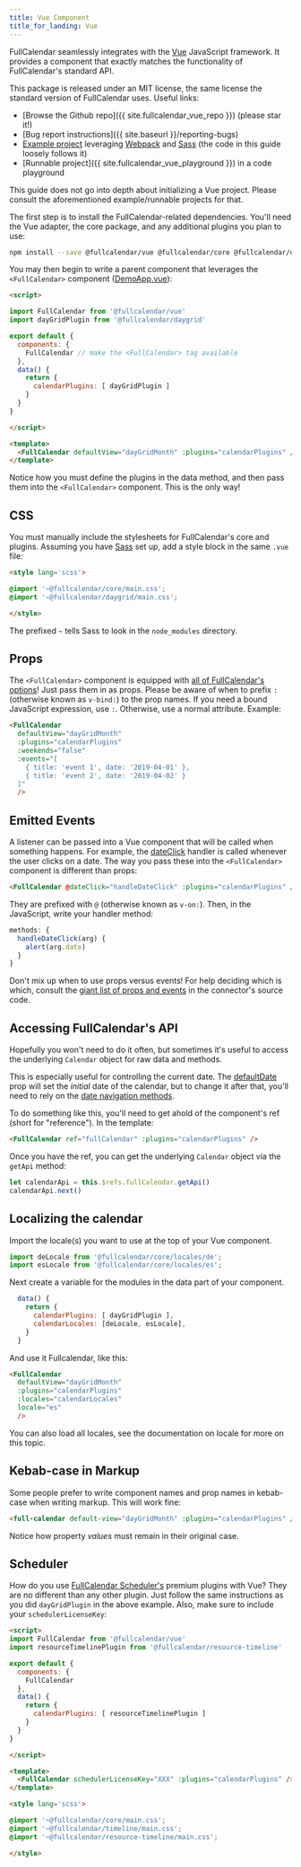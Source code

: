 ```yaml
---
title: Vue Component
title_for_landing: Vue
---
```


FullCalendar seamlessly integrates with the [Vue] JavaScript framework. It provides a component that exactly matches the functionality of FullCalendar's standard API.

This package is released under an MIT license, the same license the standard version of FullCalendar uses. Useful links:

- [Browse the Github repo]({{ site.fullcalendar_vue_repo }}) (please star it!)
- [Bug report instructions]({{ site.baseurl }}/reporting-bugs)
- [Example project][example project] leveraging [Webpack] and [Sass] (the code in this guide loosely follows it)
- [Runnable project]({{ site.fullcalendar_vue_playground }}) in a code playground

This guide does not go into depth about initializing a Vue project. Please consult the aforementioned example/runnable projects for that.

The first step is to install the FullCalendar-related dependencies. You'll need the Vue adapter, the core package, and any additional plugins you plan to use:

```bash
npm install --save @fullcalendar/vue @fullcalendar/core @fullcalendar/daygrid
```

You may then begin to write a parent component that leverages the `<FullCalendar>` component ([DemoApp.vue]):

```html
<script>

import FullCalendar from '@fullcalendar/vue'
import dayGridPlugin from '@fullcalendar/daygrid'

export default {
  components: {
    FullCalendar // make the <FullCalendar> tag available
  },
  data() {
    return {
      calendarPlugins: [ dayGridPlugin ]
    }
  }
}

</script>

<template>
  <FullCalendar defaultView="dayGridMonth" :plugins="calendarPlugins" />
</template>
```

Notice how you must define the plugins in the data method, and then pass them into the `<FullCalendar>` component. This is the only way!


## CSS

You must manually include the stylesheets for FullCalendar's core and plugins. Assuming you have [Sass] set up, add a style block in the same `.vue` file:

```html
<style lang='scss'>

@import '~@fullcalendar/core/main.css';
@import '~@fullcalendar/daygrid/main.css';

</style>
```

The prefixed `~` tells Sass to look in the `node_modules` directory.


## Props

The `<FullCalendar>` component is equipped with [all of FullCalendar's options][docs toc]! Just pass them in as props. Please be aware of when to prefix `:` (otherwise known as `v-bind:`) to the prop names. If you need a bound JavaScript expression, use `:`. Otherwise, use a normal attribute. Example:

```html
<FullCalendar
  defaultView="dayGridMonth"
  :plugins="calendarPlugins"
  :weekends="false"
  :events="[
    { title: 'event 1', date: '2019-04-01' },
    { title: 'event 2', date: '2019-04-02' }
  ]"
  />
```


## Emitted Events

A listener can be passed into a Vue component that will be called when something happens. For example, the [dateClick](dateClick) handler is called whenever the user clicks on a date. The way you pass these into the `<FullCalendar>` component is different than props:

```html
<FullCalendar @dateClick="handleDateClick" :plugins="calendarPlugins" />
```

They are prefixed with `@` (otherwise known as `v-on:`). Then, in the JavaScript, write your handler method:

```js
methods: {
  handleDateClick(arg) {
    alert(arg.date)
  }
}
```

Don't mix up when to use props versus events! For help deciding which is which, consult the [giant list of props and events][component options] in the connector's source code.


## Accessing FullCalendar's API

Hopefully you won't need to do it often, but sometimes it's useful to access the underlying `Calendar` object for raw data and methods.

This is especially useful for controlling the current date. The [defaultDate](defaultDate) prop will set the *initial* date of the calendar, but to change it after that, you'll need to rely on the [date navigation methods](date-navigation).

To do something like this, you'll need to get ahold of the component's ref (short for "reference"). In the template:

```html
<FullCalendar ref="fullCalendar" :plugins="calendarPlugins" />
```

Once you have the ref, you can get the underlying `Calendar` object via the `getApi` method:

```js
let calendarApi = this.$refs.fullCalendar.getApi()
calendarApi.next()
```


## Localizing the calendar

Import the locale(s) you want to use at the top of your Vue component.

```js
import deLocale from '@fullcalendar/core/locales/de';
import esLocale from '@fullcalendar/core/locales/es';
```

Next create a variable for the modules in the data part of your component.

```js
  data() {
    return {
      calendarPlugins: [ dayGridPlugin ],
      calendarLocales: [deLocale, esLocale],
    }
  }
```

And use it Fullcalendar, like this:

```html
<FullCalendar
  defaultView="dayGridMonth"
  :plugins="calendarPlugins"
  :locales="calendarLocales"
  locale="es"
  />
```

You can also load all locales, see the documentation on locale for more on this topic.


## Kebab-case in Markup

Some people prefer to write component names and prop names in kebab-case when writing markup. This will work fine:

```html
<full-calendar default-view="dayGridMonth" :plugins="calendarPlugins" />
```

Notice how property *values* must remain in their original case.


## Scheduler

How do you use [FullCalendar Scheduler's](premium) premium plugins with Vue? They are no different than any other plugin. Just follow the same instructions as you did `dayGridPlugin` in the above example. Also, make sure to include your `schedulerLicenseKey`:

```html
<script>
import FullCalendar from '@fullcalendar/vue'
import resourceTimelinePlugin from '@fullcalendar/resource-timeline'

export default {
  components: {
    FullCalendar
  },
  data() {
    return {
      calendarPlugins: [ resourceTimelinePlugin ]
    }
  }
}

</script>

<template>
  <FullCalendar schedulerLicenseKey="XXX" :plugins="calendarPlugins" />
</template>

<style lang='scss'>

@import '~@fullcalendar/core/main.css';
@import '~@fullcalendar/timeline/main.css';
@import '~@fullcalendar/resource-timeline/main.css';

</style>
```


[Vue]: https://vuejs.org/
[Webpack]: https://webpack.js.org/
[Sass]: https://sass-lang.com/
[example project]: https://github.com/fullcalendar/fullcalendar-example-projects/tree/master/vue
[DemoApp.vue]: https://github.com/fullcalendar/fullcalendar-example-projects/blob/master/vue/src/DemoApp.vue
[docs toc]: https://fullcalendar.io/docs#toc
[component options]: https://github.com/fullcalendar/fullcalendar-vue/blob/master/src/fullcalendar-options.js
